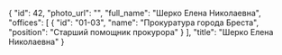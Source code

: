 {
    "id": 42,
    "photo_url": "",
    "full_name": "Шерко Елена Николаевна",
    "offices": [
        {
            "id": "01-03",
            "name": "Прокуратура города Бреста",
            "position": "Старший помощник прокурора"
        }
    ],
    "title": "Шерко Елена Николаевна"
}